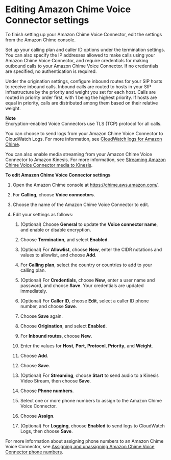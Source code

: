 # Editing Amazon Chime Voice Connector settings<a name="edit-voicecon"></a>

To finish setting up your Amazon Chime Voice Connector, edit the settings from the Amazon Chime console\.

Set up your calling plan and caller ID options under the termination settings\. You can also specify the IP addresses allowed to make calls using your Amazon Chime Voice Connector, and require credentials for making outbound calls to your Amazon Chime Voice Connector\. If no credentials are specified, no authentication is required\.

Under the origination settings, configure inbound routes for your SIP hosts to receive inbound calls\. Inbound calls are routed to hosts in your SIP infrastructure by the priority and weight you set for each host\. Calls are routed in priority order first, with 1 being the highest priority\. If hosts are equal in priority, calls are distributed among them based on their relative weight\.

**Note**  
Encryption\-enabled Voice Connectors use TLS \(TCP\) protocol for all calls\.

You can choose to send logs from your Amazon Chime Voice Connector to CloudWatch Logs\. For more information, see [CloudWatch logs for Amazon Chime](monitoring-cloudwatch.md#cw-logs)\.

You can also enable media streaming from your Amazon Chime Voice Connector to Amazon Kinesis\. For more information, see [Streaming Amazon Chime Voice Connector media to Kinesis](start-kinesis-vc.md)\.

**To edit Amazon Chime Voice Connector settings**

1. Open the Amazon Chime console at [https://chime\.aws\.amazon\.com/](https://chime.aws.amazon.com)\.

1. For **Calling**, choose **Voice connectors**\.

1. Choose the name of the Amazon Chime Voice Connector to edit\.

1. Edit your settings as follows:

   1. \(Optional\) Choose **General** to update the **Voice connector name**, and enable or disable encryption\.

   1. Choose **Termination**, and select **Enabled**\.

   1. \(Optional\) For **Allowlist**, choose **New**, enter the CIDR notations and values to allowlist, and choose **Add**\.

   1. For **Calling plan**, select the country or countries to add to your calling plan\.

   1. \(Optional\) For **Credentials**, choose **New**, enter a user name and password, and choose **Save**\. Your credentials are updated immediately\.

   1. \(Optional\) For **Caller ID**, choose **Edit**, select a caller ID phone number, and choose **Save**\.

   1. Choose **Save** again\.

   1. Choose **Origination**, and select **Enabled**\.

   1. For **Inbound routes**, choose **New**\.

   1. Enter the values for **Host**, **Port**, **Protocol**, **Priority**, and **Weight**\.

   1. Choose **Add**\.

   1. Choose **Save**\.

   1. \(Optional\) For **Streaming**, choose **Start** to send audio to a Kinesis Video Stream, then choose **Save**\.

   1. Choose **Phone numbers**\.

   1. Select one or more phone numbers to assign to the Amazon Chime Voice Connector\.

   1. Choose **Assign**\.

   1. \(Optional\) For **Logging**, choose **Enabled** to send logs to CloudWatch Logs, then choose **Save**\.

For more information about assigning phone numbers to an Amazon Chime Voice Connector, see [Assigning and unassigning Amazon Chime Voice Connector phone numbers](assign-voicecon.md)\.